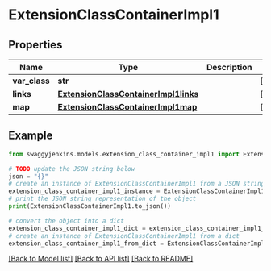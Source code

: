 # ExtensionClassContainerImpl1


## Properties

Name | Type | Description | Notes
------------ | ------------- | ------------- | -------------
**var_class** | **str** |  | [optional] 
**links** | [**ExtensionClassContainerImpl1links**](ExtensionClassContainerImpl1links.md) |  | [optional] 
**map** | [**ExtensionClassContainerImpl1map**](ExtensionClassContainerImpl1map.md) |  | [optional] 

## Example

```python
from swaggyjenkins.models.extension_class_container_impl1 import ExtensionClassContainerImpl1

# TODO update the JSON string below
json = "{}"
# create an instance of ExtensionClassContainerImpl1 from a JSON string
extension_class_container_impl1_instance = ExtensionClassContainerImpl1.from_json(json)
# print the JSON string representation of the object
print(ExtensionClassContainerImpl1.to_json())

# convert the object into a dict
extension_class_container_impl1_dict = extension_class_container_impl1_instance.to_dict()
# create an instance of ExtensionClassContainerImpl1 from a dict
extension_class_container_impl1_from_dict = ExtensionClassContainerImpl1.from_dict(extension_class_container_impl1_dict)
```
[[Back to Model list]](../README.md#documentation-for-models) [[Back to API list]](../README.md#documentation-for-api-endpoints) [[Back to README]](../README.md)


